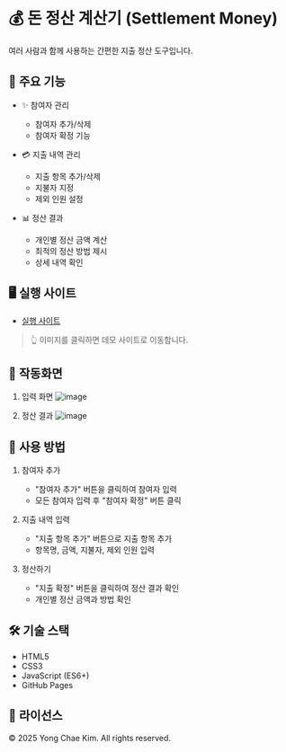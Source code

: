 # 💰 돈 정산 계산기 (Settlement Money)

여러 사람과 함께 사용하는 간편한 지출 정산 도구입니다.

## 🌟 주요 기능

- ✨ 참여자 관리
  - 참여자 추가/삭제
  - 참여자 확정 기능

- 💳 지출 내역 관리
  - 지출 항목 추가/삭제
  - 지불자 지정
  - 제외 인원 설정

- 📊 정산 결과
  - 개인별 정산 금액 계산
  - 최적의 정산 방법 제시
  - 상세 내역 확인

## 🖥️ 실행 사이트

- [실행 사이트](https://97yong.github.io/money-settlement/)

> 👆 이미지를 클릭하면 데모 사이트로 이동합니다.

## 📱 작동화면

1. 입력 화면
![image](https://github.com/user-attachments/assets/6713da4a-e5cc-49b0-ba42-2cf6f3590fcf)

2. 정산 결과
![image](https://github.com/user-attachments/assets/e63efd6e-5947-4107-937a-6da5695459fe)


## 🚀 사용 방법

1. 참여자 추가
   - "참여자 추가" 버튼을 클릭하여 참여자 입력
   - 모든 참여자 입력 후 "참여자 확정" 버튼 클릭

2. 지출 내역 입력
   - "지출 항목 추가" 버튼으로 지출 항목 추가
   - 항목명, 금액, 지불자, 제외 인원 입력

3. 정산하기
   - "지출 확정" 버튼을 클릭하여 정산 결과 확인
   - 개인별 정산 금액과 방법 확인

## 🛠️ 기술 스택

- HTML5
- CSS3
- JavaScript (ES6+)
- GitHub Pages

## 📝 라이선스

© 2025 Yong Chae Kim. All rights reserved. 
